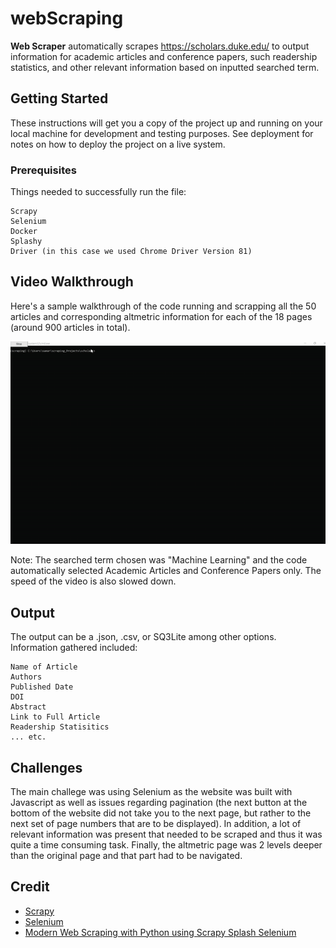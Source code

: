 # webScraping
**Web Scraper** automatically scrapes  https://scholars.duke.edu/ to output information for academic articles and conference papers, such readership statistics, and other relevant information based on inputted searched term.

## Getting Started

These instructions will get you a copy of the project up and running on your local machine for development and testing purposes. See deployment for notes on how to deploy the project on a live system.

### Prerequisites

Things needed to successfully run the file:

```
Scrapy
Selenium
Docker
Splashy
Driver (in this case we used Chrome Driver Version 81)
```

## Video Walkthrough
Here's a sample walkthrough of the code running and scrapping all the 50 articles and corresponding altmetric information  for each of the 18 pages (around 900 articles in total). 

![](video.gif)

Note: The searched term chosen was "Machine Learning" and the code automatically selected Academic Articles and Conference Papers only. The speed of the video is also slowed down.

## Output
The output can be a .json, .csv, or SQ3Lite among other options. Information gathered included:

```
Name of Article
Authors
Published Date
DOI
Abstract
Link to Full Article
Readership Statisitics 
... etc. 
```

## Challenges
The main challege was using Selenium as the website was built with Javascript as well as issues regarding pagination (the next button at the bottom of the website did not take you to the next page, but rather to the next set of page numbers that are to be displayed). In addition, a lot of relevant information was present that needed to be scraped and thus it was quite a time consuming task. Finally, the altmetric page was 2 levels deeper than the original page and that part had to be navigated. 

## Credit
- [Scrapy](https://scrapy.org/)
- [Selenium](https://www.selenium.dev/)
- [Modern Web Scraping with Python using Scrapy Splash Selenium](https://www.udemy.com/)
